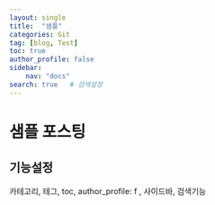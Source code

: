 ```yaml
---
layout: single
title:  "샘플"
categories: Git
tag: [blog, Test]
toc: true
author_profile: false
sidebar:
    nav: "docs"
search: true   # 검색설정
---
```


# 샘플 포스팅

## 기능설정
카테고리, 테그, toc, author_profile: f , 사이드바, 검색기능



